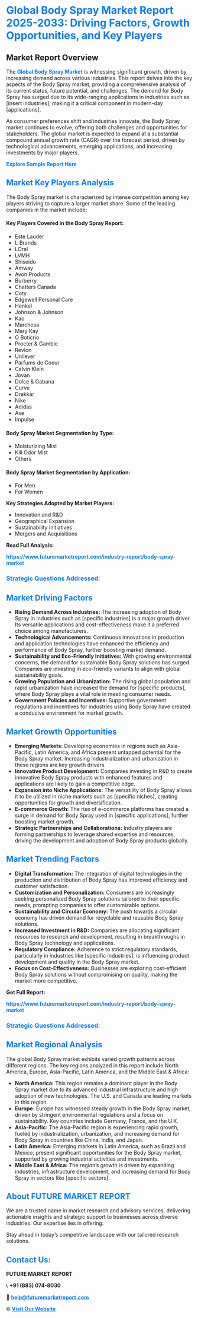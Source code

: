 <h1 style="color: #007BFF;">Global Body Spray Market Report 2025-2033: Driving Factors, Growth Opportunities, and Key Players</h1>

<section id="overview">
<h2>Market Report Overview</h2>
<p>The <a href="https://www.futuremarketreport.com/industry-report/body-spray-market" style="color: #007BFF; text-decoration: none;"><strong>Global Body Spray Market</strong></a> is witnessing significant growth, driven by increasing demand across various industries. This report delves into the key aspects of the Body Spray market, providing a comprehensive analysis of its current status, future potential, and challenges. The demand for Body Spray has surged due to its wide-ranging applications in industries such as [insert industries], making it a critical component in modern-day [applications].</p>
<p>As consumer preferences shift and industries innovate, the Body Spray market continues to evolve, offering both challenges and opportunities for stakeholders. The global market is expected to expand at a substantial compound annual growth rate (CAGR) over the forecast period, driven by technological advancements, emerging applications, and increasing investments by major players.</p>
</section>

<section id="overview">
<p><a href="https://www.futuremarketreport.com/request-sample/reportId=44119" style="color: #007BFF; text-decoration: none;"><strong>Explore Sample Report Here</strong></a></p>
</section>

<section id="key-players">
<h2 style="color: #007BFF;">Market Key Players Analysis</h2>
<p>The Body Spray market is characterized by intense competition among key players striving to capture a larger market share. Some of the leading companies in the market include:</p>
<h4>Key Players Covered in the Body Spray Report:</h4>
<ul><li>Este Lauder</li><li>L Brands</li><li>LOral</li><li>LVMH</li><li>Shiseido</li><li>Amway</li><li>Avon Products</li><li>Burberry</li><li>Chatters Canada</li><li>Coty</li><li>Edgewell Personal Care</li><li>Henkel</li><li>Johnson &amp; Johnson</li><li>Kao</li><li>Marchesa</li><li>Mary Kay</li><li>O Boticrio</li><li>Procter &amp; Gamble</li><li>Revlon</li><li>Unilever</li><li>Parfums de Coeur</li><li>Calvin Klein</li><li>Jovan</li><li>Dolce &amp; Gabana</li><li>Curve</li><li>Drakkar</li><li>Nike</li><li>Adidas</li><li>Axe</li><li>Impulse</li></ul>
<h4>Body Spray Market Segmentation by Type:</h4>
<ul><li>Moisturizing Mist</li><li>Kill Odor Mist</li><li>Others</li></ul>

<h4>Body Spray Market Segmentation by Application:</h4>
<ul><li>For Men</li><li>For Women</li></ul>
<p><strong>Key Strategies Adopted by Market Players:</strong></p>
<ul>
<li>Innovation and R&D</li>
<li>Geographical Expansion</li>
<li>Sustainability Initiatives</li>
<li>Mergers and Acquisitions</li>
</ul>
</section>

<section>
<p><strong>Read Full Analysis: </strong></p><a href="https://www.futuremarketreport.com/industry-report/body-spray-market" style="color: #007BFF; text-decoration: none;"><strong>https://www.futuremarketreport.com/industry-report/body-spray-market</strong></a>
<h3 style="color: #007BFF;">Strategic Questions Addressed:</h3>
</section>

<section id="driving-factors">
<h2 style="color: #007BFF;">Market Driving Factors</h2>
<ul>
<li><strong>Rising Demand Across Industries:</strong> The increasing adoption of Body Spray in industries such as [specific industries] is a major growth driver. Its versatile applications and cost-effectiveness make it a preferred choice among manufacturers.</li>
<li><strong>Technological Advancements:</strong> Continuous innovations in production and application technologies have enhanced the efficiency and performance of Body Spray, further boosting market demand.</li>
<li><strong>Sustainability and Eco-Friendly Initiatives:</strong> With growing environmental concerns, the demand for sustainable Body Spray solutions has surged. Companies are investing in eco-friendly variants to align with global sustainability goals.</li>
<li><strong>Growing Population and Urbanization:</strong> The rising global population and rapid urbanization have increased the demand for [specific products], where Body Spray plays a vital role in meeting consumer needs.</li>
<li><strong>Government Policies and Incentives:</strong> Supportive government regulations and incentives for industries using Body Spray have created a conducive environment for market growth.</li>
</ul>
</section>

<section id="growth-opportunities">
<h2 style="color: #007BFF;">Market Growth Opportunities</h2>
<ul>
<li><strong>Emerging Markets:</strong> Developing economies in regions such as Asia-Pacific, Latin America, and Africa present untapped potential for the Body Spray market. Increasing industrialization and urbanization in these regions are key growth drivers.</li>
<li><strong>Innovative Product Development:</strong> Companies investing in R&D to create innovative Body Spray products with enhanced features and applications are likely to gain a competitive edge.</li>
<li><strong>Expansion into Niche Applications:</strong> The versatility of Body Spray allows it to be utilized in niche markets such as [specific niches], creating opportunities for growth and diversification.</li>
<li><strong>E-commerce Growth:</strong> The rise of e-commerce platforms has created a surge in demand for Body Spray used in [specific applications], further boosting market growth.</li>
<li><strong>Strategic Partnerships and Collaborations:</strong> Industry players are forming partnerships to leverage shared expertise and resources, driving the development and adoption of Body Spray products globally.</li>
</ul>
</section>

<section id="trending-factors">
<h2 style="color: #007BFF;">Market Trending Factors</h2>
<ul>
<li><strong>Digital Transformation:</strong> The integration of digital technologies in the production and distribution of Body Spray has improved efficiency and customer satisfaction.</li>
<li><strong>Customization and Personalization:</strong> Consumers are increasingly seeking personalized Body Spray solutions tailored to their specific needs, prompting companies to offer customizable options.</li>
<li><strong>Sustainability and Circular Economy:</strong> The push towards a circular economy has driven demand for recyclable and reusable Body Spray solutions.</li>
<li><strong>Increased Investment in R&D:</strong> Companies are allocating significant resources to research and development, resulting in breakthroughs in Body Spray technology and applications.</li>
<li><strong>Regulatory Compliance:</strong> Adherence to strict regulatory standards, particularly in industries like [specific industries], is influencing product development and quality in the Body Spray market.</li>
<li><strong>Focus on Cost-Effectiveness:</strong> Businesses are exploring cost-efficient Body Spray solutions without compromising on quality, making the market more competitive.</li>
</ul>
</section>

<section>
<p><strong>Get Full Report: </strong></p><a href="https://www.futuremarketreport.com/industry-report/body-spray-market" style="color: #007BFF; text-decoration: none;"><strong>https://www.futuremarketreport.com/industry-report/body-spray-market</strong></a>
<h3 style="color: #007BFF;">Strategic Questions Addressed:</h3>
</section>


<section id="regional-analysis">
<h2 style="color: #007BFF;">Market Regional Analysis</h2>
<p>The global Body Spray market exhibits varied growth patterns across different regions. The key regions analyzed in this report include North America, Europe, Asia-Pacific, Latin America, and the Middle East & Africa:</p>
<ul>
<li><strong>North America:</strong> This region remains a dominant player in the Body Spray market due to its advanced industrial infrastructure and high adoption of new technologies. The U.S. and Canada are leading markets in this region.</li>
<li><strong>Europe:</strong> Europe has witnessed steady growth in the Body Spray market, driven by stringent environmental regulations and a focus on sustainability. Key countries include Germany, France, and the U.K.</li>
<li><strong>Asia-Pacific:</strong> The Asia-Pacific region is experiencing rapid growth, fueled by industrialization, urbanization, and increasing demand for Body Spray in countries like China, India, and Japan.</li>
<li><strong>Latin America:</strong> Emerging markets in Latin America, such as Brazil and Mexico, present significant opportunities for the Body Spray market, supported by growing industrial activities and investments.</li>
<li><strong>Middle East & Africa:</strong> The region’s growth is driven by expanding industries, infrastructure development, and increasing demand for Body Spray in sectors like [specific sectors].</li>
</ul>
</section>

<footer>
<h2 style="color: #007BFF;">About FUTURE MARKET REPORT</h2>
<p>We are a trusted name in market research and advisory services, delivering actionable insights and strategic support to businesses across diverse industries. Our expertise lies in offering:</p>

<p>Stay ahead in today’s competitive landscape with our tailored research solutions.</p>

<h2 style="color: #007BFF;">Contact Us:</h2>
<p><strong>FUTURE MARKET REPORT</strong></p>
<p>📞 <strong>+91 (883) 074-8030</strong></p>
<p>📧 <strong><a href="mailto:help@futuremarketreport.com" style="color: #007BFF;">help@futuremarketreport.com</a></strong></p>
<p>🌐 <strong><a href="https://www.futuremarketreport.com/" style="color: #007BFF;">Visit Our Website</a></strong></p>
</footer>